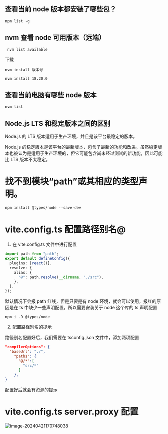 ## 查看当前 node 版本都安装了哪些包？

```code
npm list -g
```

## nvm 查看 node 可用版本（远端）

```code
 nvm list available
```

下载

```code
nvm install 版本号

nvm install 18.20.0
```

## 查看当前电脑有哪些 node 版本

```
nvm list
```

## Node.js LTS 和稳定版本之间的区别

Node.js 的 LTS 版本适用于生产环境，并且是该平台最稳定的版本。

Node.js 的稳定版本是该平台的最新版本，包含了最新的功能和改进。虽然稳定版本也被认为是适用于生产环境的，但它可能包含尚未经过测试的新功能，因此可能比 LTS 版本不太稳定。

# 找不到模块“path”或其相应的类型声明。

```code
npm install @types/node --save-dev
```

# vite.config.ts 配置路径别名@

1. 在 vite.config.ts 文件中进行配置

```ts
import path from "path";
export default defineConfig({
  plugins: [react()],
  resolve: {
    alias: {
      "@": path.resolve(__dirname, "./src"),
    },
  },
});
```

默认情况下会报 path 红线，但是只要是有 node 环境，就会可以使用，报红的原因是在 ts 中缺少一些声明配置，所以需要安装关于 node 这个库的 ts 声明配置

```code
npm i -D @types/node
```

2. 配置路径别名的提示

路径别名配置好后，我们需要在 tsconfig.json 文件中，添加两项配置

```json
"compilerOptions": {
  "baseUrl": "./",
    "paths": {
      "@/*":[
        "src/*"
      ]
    },
}
```

配置好后就会有资源的提示

# vite.config.ts server.proxy 配置

![image-20240421170748038](C:\zml\zml2024learn\July\Question\image-20240421170748038.png)
